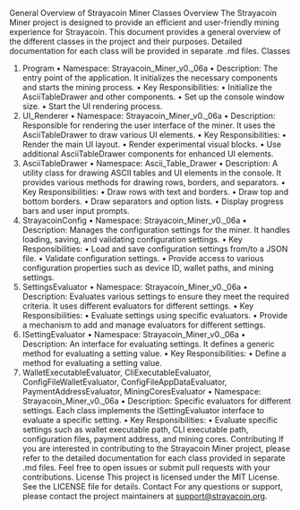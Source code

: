 ﻿General Overview of Strayacoin Miner Classes
Overview
The Strayacoin Miner project is designed to provide an efficient and user-friendly mining experience for Strayacoin. This document provides a general overview of the different classes in the project and their purposes. Detailed documentation for each class will be provided in separate .md files.
Classes
1. Program
•	Namespace: Strayacoin_Miner_v0._06a
•	Description: The entry point of the application. It initializes the necessary components and starts the mining process.
•	Key Responsibilities:
•	Initialize the AsciiTableDrawer and other components.
•	Set up the console window size.
•	Start the UI rendering process.
2. UI_Renderer
•	Namespace: Strayacoin_Miner_v0._06a
•	Description: Responsible for rendering the user interface of the miner. It uses the AsciiTableDrawer to draw various UI elements.
•	Key Responsibilities:
•	Render the main UI layout.
•	Render experimental visual blocks.
•	Use additional AsciiTableDrawer components for enhanced UI elements.
3. AsciiTableDrawer
•	Namespace: Ascii_Table_Drawer
•	Description: A utility class for drawing ASCII tables and UI elements in the console. It provides various methods for drawing rows, borders, and separators.
•	Key Responsibilities:
•	Draw rows with text and borders.
•	Draw top and bottom borders.
•	Draw separators and option lists.
•	Display progress bars and user input prompts.
4. StrayacoinConfig
•	Namespace: Strayacoin_Miner_v0._06a
•	Description: Manages the configuration settings for the miner. It handles loading, saving, and validating configuration settings.
•	Key Responsibilities:
•	Load and save configuration settings from/to a JSON file.
•	Validate configuration settings.
•	Provide access to various configuration properties such as device ID, wallet paths, and mining settings.
5. SettingsEvaluator
•	Namespace: Strayacoin_Miner_v0._06a
•	Description: Evaluates various settings to ensure they meet the required criteria. It uses different evaluators for different settings.
•	Key Responsibilities:
•	Evaluate settings using specific evaluators.
•	Provide a mechanism to add and manage evaluators for different settings.
6. ISettingEvaluator<T>
•	Namespace: Strayacoin_Miner_v0._06a
•	Description: An interface for evaluating settings. It defines a generic method for evaluating a setting value.
•	Key Responsibilities:
•	Define a method for evaluating a setting value.
7. WalletExecutableEvaluator, CliExecutableEvaluator, ConfigFileWalletEvaluator, ConfigFileAppDataEvaluator, PaymentAddressEvaluator, MiningCoresEvaluator
•	Namespace: Strayacoin_Miner_v0._06a
•	Description: Specific evaluators for different settings. Each class implements the ISettingEvaluator<T> interface to evaluate a specific setting.
•	Key Responsibilities:
•	Evaluate specific settings such as wallet executable path, CLI executable path, configuration files, payment address, and mining cores.
Contributing
If you are interested in contributing to the Strayacoin Miner project, please refer to the detailed documentation for each class provided in separate .md files. Feel free to open issues or submit pull requests with your contributions.
License
This project is licensed under the MIT License. See the LICENSE file for details.
Contact
For any questions or support, please contact the project maintainers at support@strayacoin.org.